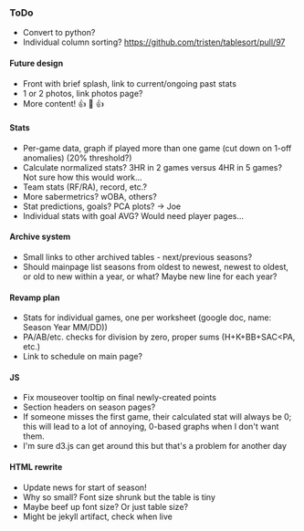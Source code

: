 ### ToDo
- Convert to python?
- Individual column sorting? https://github.com/tristen/tablesort/pull/97
#### Future design
- Front with brief splash, link to current/ongoing past stats
- 1 or 2 photos, link photos page?
- More content! :+1: :100: :+1:
#### Stats
- Per-game data, graph if played more than one game (cut down on 1-off anomalies) (20% threshold?)
- Calculate normalized stats?  3HR in 2 games versus 4HR in 5 games?  Not sure how this would work...
- Team stats (RF/RA), record, etc.?
- More sabermetrics?  wOBA, others?
- Stat predictions, goals?  PCA plots? -> Joe
- Individual stats with goal AVG?  Would need player pages...
#### Archive system
- Small links to other archived tables - next/previous seasons?
- Should mainpage list seasons from oldest to newest, newest to oldest, or old to new within a year, or what?  Maybe new line for each year?
#### Revamp plan
- Stats for individual games, one per worksheet (google doc, name: Season Year MM/DD))
- PA/AB/etc. checks for division by zero, proper sums (H+K+BB+SAC<PA, etc.)
- Link to schedule on main page?
#### JS
- Fix mouseover tooltip on final newly-created points
- Section headers on season pages?  <script>document.write(location.pathname)</script>
- If someone misses the first game, their calculated stat will always be 0; this will lead to a lot of annoying, 0-based graphs when I don't want them.
- I'm sure d3.js can get around this but that's a problem for another day
#### HTML rewrite
- Update news for start of season!
- Why so small?  Font size shrunk but the table is tiny
- Maybe beef up font size?  Or just table size?
- Might be jekyll artifact, check when live
